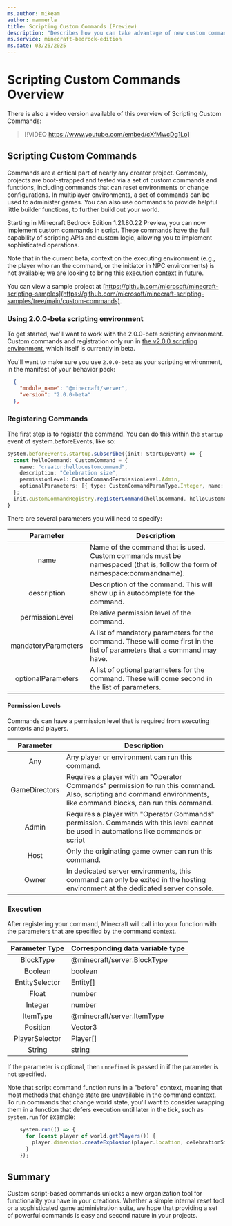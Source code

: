 ```yaml
---
ms.author: mikeam
author: mammerla
title: Scripting Custom Commands (Preview)
description: "Describes how you can take advantage of new custom command in scripting support, available in Preview"
ms.service: minecraft-bedrock-edition
ms.date: 03/26/2025
---
```

# Scripting Custom Commands Overview

There is also a video version available of this overview of Scripting Custom Commands:

> [!VIDEO https://www.youtube.com/embed/cXfMwcDg1Lo]

## Scripting Custom Commands

Commands are a critical part of nearly any creator project. Commonly, projects are boot-strapped and tested via a set of custom commands and functions, including commands that can reset environments or change configurations. In multiplayer environments, a set of commands can be used to administer games. You can also use commands to provide helpful little builder functions, to further build out your world.

Starting in Minecraft Bedrock Edition 1.21.80.22 Preview, you can now implement custom commands in script. These commands have the full capability of scripting APIs and custom logic, allowing you to implement sophisticated operations.

Note that in the current beta, context on the executing environment (e.g., the player who ran the command, or the initiator in NPC environments) is not available; we are looking to bring this execution context in future.

You can view a sample project at [https://github.com/microsoft/minecraft-scripting-samples](https://github.com/microsoft/minecraft-scripting-samples/tree/main/custom-commands).

### Using 2.0.0-beta scripting environment

To get started, we'll want to work with the 2.0.0-beta scripting environment. Custom commands and registration only run in [the v2.0.0 scripting environment](./ScriptingV2.0.0Overview.md), which itself is currently in beta.

You'll want to make sure you use `2.0.0-beta` as your scripting environment, in the manifest of your behavior pack:

```json
  {
    "module_name": "@minecraft/server",
    "version": "2.0.0-beta"
  },
```

### Registering Commands

The first step is to register the command. You can do this within the `startup` event of system.beforeEvents, like so:

```typescript
system.beforeEvents.startup.subscribe((init: StartupEvent) => {
  const helloCommand: CustomCommand = {
    name: "creator:hellocustomcommand",
    description: "Celebration size",
    permissionLevel: CustomCommandPermissionLevel.Admin,
    optionalParameters: [{ type: CustomCommandParamType.Integer, name: "celebrationSize" }],
  };
  init.customCommandRegistry.registerCommand(helloCommand, helloCustomCommand);
}
```

There are several parameters you will need to specify:

|Parameter |Description |
|:----------:|-----------|
| name | Name of the command that is used. Custom commands must be namespaced (that is, follow the form of namespace:commandname). |
| description | Description of the command. This will show up in autocomplete for the command. |
| permissionLevel | Relative permission level of the command.|
| mandatoryParameters | A list of mandatory parameters for the command. These will come first in the list of parameters that a command may have. |
| optionalParameters | A list of optional parameters for the command. These will come second in the list of parameters. |

#### Permission Levels

Commands can have a permission level that is required from executing contexts and players.

|Parameter |Description |
|:----------:|-----------|
| Any | Any player or environment can run this command. |
| GameDirectors | Requires a player with an "Operator Commands" permission to run this command. Also, scripting and command environments, like command blocks, can run this command. |
| Admin | Requires a player with "Operator Commands" permission. Commands with this level cannot be used in automations like commands or script |
| Host | Only the originating game owner can run this command. |
| Owner | In dedicated server environments, this command can only be exited in the hosting environment at the dedicated server console. |

### Execution

After registering your command, Minecraft will call into your function with the parameters that are specified by the command context.

|Parameter Type | Corresponding data variable type |
|:----------:|-----------|
| BlockType | @minecraft/server.BlockType |
| Boolean| boolean |
| EntitySelector | Entity[] |
| Float | number |
| Integer | number |
| ItemType | @minecraft/server.ItemType |
| Position | Vector3 |
| PlayerSelector | Player[] |
| String | string |

If the parameter is optional, then `undefined` is passed in if the parameter is not specified.

Note that script command function runs in a "before" context, meaning that most methods that change state are unavailable in the command context. To run commands that change world state, you'll want to consider wrapping them in a function that defers execution until later in the tick, such as `system.run` for example:

```typescript
    system.run(() => {
      for (const player of world.getPlayers()) {
        player.dimension.createExplosion(player.location, celebrationSize);
      }
    });
```

## Summary

Custom script-based commands unlocks a new organization tool for functionality you have in your creations. Whether a simple internal reset tool or a sophisticated game administration suite, we hope that providing a set of powerful commands is easy and second nature in your projects.
